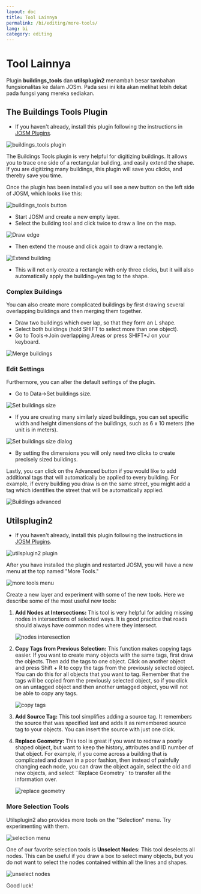 ```yaml
---
layout: doc
title: Tool Lainnya
permalink: /bi/editing/more-tools/
lang: bi
category: editing
---
```


Tool Lainnya
============
Plugin **buildings_tools** dan **utilsplugin2** menambah besar tambahan fungsionalitas
ke dalam JOSm. Pada sesi ini kita akan melihat lebih dekat pada fungsi yang
mereka sediakan.


The Buildings Tools Plugin
--------------------------
-   If you haven't already, install this plugin following the instructions
    in [JOSM Plugins](/en/editing/josm-plugins).

![buildings_tools plugin][]

The Buildings Tools plugin is very helpful for digitizing buildings.
It allows you to trace one side of a rectangular building, and easily
extend the shape. If you are digitizing many buildings, this plugin
will save you clicks, and thereby save you time.

Once the plugin has been installed you will see a new button on the left
side of JOSM, which looks like this:

![buildings_tools button][]

-   Start JOSM and create a new empty layer.
-   Select the building tool and click twice to draw a line on the map.

![Draw edge][]

-   Then extend the mouse and click again to draw a rectangle.

![Extend building][]

-   This will not only create a rectangle with only three clicks, but
    it will also automatically apply the building=yes tag to the shape.

### Complex Buildings
You can also create more complicated buildings by first drawing several
overlapping buildings and then merging them together.

-   Draw two buildings which over lap, so that they form an L shape.
-   Select both buildings (hold SHIFT to select more than one object).
-   Go to Tools->Join overlapping Areas or press SHIFT+J on your keyboard.

![Merge buildings][]

### Edit Settings
Furthermore, you can alter the default settings of the plugin.

-   Go to Data->Set buildings size.

![Set buildings size][]

-   If you are creating many similarly sized buildings, you can set specific
    width and height dimensions of the buildings, such as 6 x 10 meters (the unit
    is in meters).

![Set buildings size dialog][]

-   By setting the dimensions you will only need two clicks to create precisely
    sized buildings.

Lastly, you can click on the Advanced button if you would like to add additional
tags that will automatically be applied to every building. For example,
if every building you draw is on the same street, you might add a tag
which identifies the street that will be automatically applied.

![Buildings advanced][]


Utilsplugin2
-------------
-   If you haven't already, install this plugin following the instructions
    in [JOSM Plugins](/en/editing/josm-plugins).

![utilsplugin2 plugin][]

After you have installed the plugin and restarted JOSM, you will have
a new menu at the top named "More Tools."

![more tools menu][]

Create a new layer and experiment with some of the new tools. Here we
describe some of the most useful new tools:

1.  **Add Nodes at Intersections:**  This tool is very helpful for adding
    missing nodes in intersections of selected ways.  It is good
    practice that roads should always have common nodes where
    they intersect.

    ![nodes interesection][]

2.  **Copy Tags from Previous Selection:**  This function makes copying tags
    easier.  If you want to create many objects with the same tags,
    first draw the objects.  Then add the tags to one object.  Click on
    another object and press Shift + R to copy the tags from the
    previously selected object.  You can do this for all objects that
    you want to tag.  Remember that the tags will be copied from the
    previously selected object, so if you click on an untagged object
    and then another untagged object, you will not be able to copy any
    tags.

    ![copy tags][]

3.  **Add Source Tag:** This tool simplifies adding a source tag.  It
    remembers the source that was specified last and adds it as
    remembered source tag to your objects.   You can insert the source
    with just one click.  

4.  **Replace Geometry:** This tool is great if you want to redraw a poorly
    shaped object, but want to keep the history, attributes and ID
    number of that object.  For example, if you come across a building
    that is complicated and drawn in a poor fashion, then instead of
    painfully changing each node, you can draw the object again,
    select the old and new objects, and select ¨Replace Geometry¨ to
    transfer all the information over.

    ![replace geometry][]


### More Selection Tools
Utilsplugin2 also provides more tools on the "Selection" menu.
Try experimenting with them.

![selection menu][]

One of our favorite selection tools is **Unselect Nodes:** This tool deselects
all nodes. This can be useful if you draw a box to select many objects, but you do not
want to select the nodes contained within all the lines and shapes.

![unselect nodes][]

Good luck!


[buildings_tools plugin]: /images/en/editing/josm-more-tools/buildings_tools-plugin.png
[buildings_tools button]: /images/en/editing/josm-more-tools/buildings_tools-button.png
[Draw edge]: /images/en/editing/josm-more-tools/draw-edge.png
[Extend building]: /images/en/editing/josm-more-tools/extend-building.png
[Merge buildings]: /images/en/editing/josm-more-tools/merge-buildings.png
[Set buildings size]: /images/en/editing/josm-more-tools/set-buildings-size.png
[Set buildings size dialog]: /images/en/editing/josm-more-tools/set-buildings-size-dialog.png
[Buildings advanced]: /images/en/editing/josm-more-tools/buildings-advanced.png
[utilsplugin2 plugin]: /images/en/editing/josm-more-tools/utilsplugin2-plugin.png
[more tools menu]: /images/en/editing/josm-more-tools/more-tools-menu.png
[nodes interesection]: /images/en/editing/josm-more-tools/utilsplugin2-nodes-intersection.png
[copy tags]: /images/en/editing/josm-more-tools/utilsplugin2-copy-tags.png
[replace geometry]: /images/en/editing/josm-more-tools/utilsplugin2-replace-geometry.png
[selection menu]: /images/en/editing/josm-more-tools/selection-menu.png
[unselect nodes]: /images/en/editing/josm-more-tools/utilsplugin2-unselect-nodes.png


